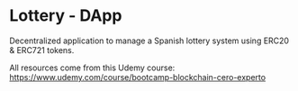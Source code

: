 # Lottery - DApp

Decentralized application to manage a Spanish lottery system using ERC20 & ERC721 tokens.

All resources come from this Udemy course: https://www.udemy.com/course/bootcamp-blockchain-cero-experto